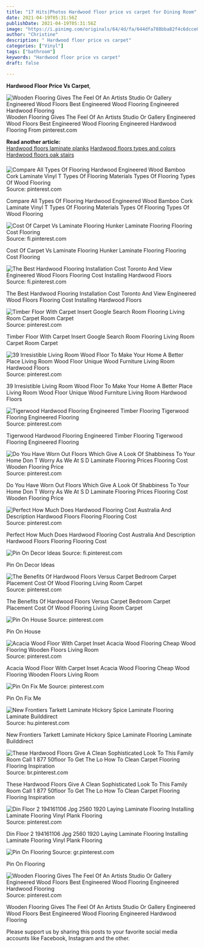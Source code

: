 ```yaml
---
title: "17 Hits|Photos Hardwood floor price vs carpet for Dining Room"
date: 2021-04-19T05:31:56Z
publishDate: 2021-04-19T05:31:56Z
image: "https://i.pinimg.com/originals/64/4d/fa/644dfa788bba82f4c6dcce0879bd655a.jpg"
author: "Christine"
description: " Hardwood floor price vs carpet"
categories: ["Vinyl"]
tags: ["bathroom"]
keywords: "Hardwood floor price vs carpet"
draft: false

---
```

<!-- Head tag Code -->
**Hardwood Floor Price Vs Carpet**, 

![Wooden Flooring Gives The Feel Of An Artists Studio Or Gallery Engineered Wood Floors Best Engineered Wood Flooring Engineered Hardwood Flooring](https://i.pinimg.com/originals/64/4d/fa/644dfa788bba82f4c6dcce0879bd655a.jpg "Wooden Flooring Gives The Feel Of An Artists Studio Or Gallery Engineered Wood Floors Best Engineered Wood Flooring Engineered Hardwood Flooring")
Wooden Flooring Gives The Feel Of An Artists Studio Or Gallery Engineered Wood Floors Best Engineered Wood Flooring Engineered Hardwood Flooring From pinterest.com

**Read another article:**  
[Hardwood floors laminate planks](/hardwood-floors-laminate-planks/)
[Hardwood floors types and colors](/hardwood-floors-types-and-colors/)
[Hardwood floors oak stairs](/hardwood-floors-oak-stairs/)




### 

 


![Compare All Types Of Flooring Hardwood Engineered Wood Bamboo Cork Laminate Vinyl T Types Of Flooring Materials Types Of Flooring Types Of Wood Flooring](https://i.pinimg.com/736x/84/4a/ae/844aae7eed19b2490daac570210a89fa.jpg "Compare All Types Of Flooring Hardwood Engineered Wood Bamboo Cork Laminate Vinyl T Types Of Flooring Materials Types Of Flooring Types Of Wood Flooring")
Source: pinterest.com

Compare All Types Of Flooring Hardwood Engineered Wood Bamboo Cork Laminate Vinyl T Types Of Flooring Materials Types Of Flooring Types Of Wood Flooring  

![Cost Of Carpet Vs Laminate Flooring Hunker Laminate Flooring Flooring Cost Flooring](https://i.pinimg.com/originals/e7/d8/e6/e7d8e6eb639ce47c310bf4a345e23d0c.jpg "Cost Of Carpet Vs Laminate Flooring Hunker Laminate Flooring Flooring Cost Flooring")
Source: fi.pinterest.com

Cost Of Carpet Vs Laminate Flooring Hunker Laminate Flooring Flooring Cost Flooring  

![The Best Hardwood Flooring Installation Cost Toronto And View Engineered Wood Floors Flooring Cost Installing Hardwood Floors](https://i.pinimg.com/originals/b0/e4/47/b0e447319105dcdd176b8d36a03e3efc.jpg "The Best Hardwood Flooring Installation Cost Toronto And View Engineered Wood Floors Flooring Cost Installing Hardwood Floors")
Source: fi.pinterest.com

The Best Hardwood Flooring Installation Cost Toronto And View Engineered Wood Floors Flooring Cost Installing Hardwood Floors  

![Timber Floor With Carpet Insert Google Search Room Flooring Living Room Carpet Room Carpet](https://i.pinimg.com/originals/6b/fc/86/6bfc86d88d2c225d05adc92f38c71523.jpg "Timber Floor With Carpet Insert Google Search Room Flooring Living Room Carpet Room Carpet")
Source: pinterest.com

Timber Floor With Carpet Insert Google Search Room Flooring Living Room Carpet Room Carpet  

![39 Irresistible Living Room Wood Floor To Make Your Home A Better Place Living Room Wood Floor Unique Wood Furniture Living Room Hardwood Floors](https://i.pinimg.com/736x/fb/5e/d0/fb5ed0ff6c51778207f013446a70ef6b.jpg "39 Irresistible Living Room Wood Floor To Make Your Home A Better Place Living Room Wood Floor Unique Wood Furniture Living Room Hardwood Floors")
Source: pinterest.com

39 Irresistible Living Room Wood Floor To Make Your Home A Better Place Living Room Wood Floor Unique Wood Furniture Living Room Hardwood Floors  

![Tigerwood Hardwood Flooring Engineered Timber Flooring Tigerwood Flooring Engineered Flooring](https://i.pinimg.com/736x/1f/ae/0a/1fae0a044b6826ab6c41e771bb8d2787--colorado-springs-denver.jpg "Tigerwood Hardwood Flooring Engineered Timber Flooring Tigerwood Flooring Engineered Flooring")
Source: pinterest.com

Tigerwood Hardwood Flooring Engineered Timber Flooring Tigerwood Flooring Engineered Flooring  

![Do You Have Worn Out Floors Which Give A Look Of Shabbiness To Your Home Don T Worry As We At S D Laminate Flooring Prices Flooring Cost Wooden Flooring Price](https://i.pinimg.com/originals/3e/ac/04/3eac04b9751272cdfe5de2648ccf8d37.jpg "Do You Have Worn Out Floors Which Give A Look Of Shabbiness To Your Home Don T Worry As We At S D Laminate Flooring Prices Flooring Cost Wooden Flooring Price")
Source: pinterest.com

Do You Have Worn Out Floors Which Give A Look Of Shabbiness To Your Home Don T Worry As We At S D Laminate Flooring Prices Flooring Cost Wooden Flooring Price  

![Perfect How Much Does Hardwood Flooring Cost Australia And Description Hardwood Floors Flooring Flooring Cost](https://i.pinimg.com/736x/87/0f/da/870fdad61c51426e1e142dc4316ca415.jpg "Perfect How Much Does Hardwood Flooring Cost Australia And Description Hardwood Floors Flooring Flooring Cost")
Source: pinterest.com

Perfect How Much Does Hardwood Flooring Cost Australia And Description Hardwood Floors Flooring Flooring Cost  

![Pin On Decor Ideas](https://i.pinimg.com/originals/47/05/eb/4705ebbcffd1f643db2876e27b3a0fcf.jpg "Pin On Decor Ideas")
Source: fi.pinterest.com

Pin On Decor Ideas  

![The Benefits Of Hardwood Floors Versus Carpet Bedroom Carpet Placement Cost Of Wood Flooring Living Room Carpet](https://i.pinimg.com/600x315/bf/fe/83/bffe838dd2a7e8a9cf05e5f5fe0bcdd7.jpg "The Benefits Of Hardwood Floors Versus Carpet Bedroom Carpet Placement Cost Of Wood Flooring Living Room Carpet")
Source: pinterest.com

The Benefits Of Hardwood Floors Versus Carpet Bedroom Carpet Placement Cost Of Wood Flooring Living Room Carpet  

![Pin On House](https://i.pinimg.com/564x/01/91/e9/0191e9002ec62e7a83c97c8b674b34ff.jpg "Pin On House")
Source: pinterest.com

Pin On House  

![Acacia Wood Floor With Carpet Inset Acacia Wood Flooring Cheap Wood Flooring Wooden Floors Living Room](https://i.pinimg.com/originals/51/82/66/518266e7f23d7c21e9144b268ee05ba2.jpg "Acacia Wood Floor With Carpet Inset Acacia Wood Flooring Cheap Wood Flooring Wooden Floors Living Room")
Source: pinterest.com

Acacia Wood Floor With Carpet Inset Acacia Wood Flooring Cheap Wood Flooring Wooden Floors Living Room  

![Pin On Fix Me](https://i.pinimg.com/originals/6a/64/8f/6a648ffa63d14872b4376884685bd717.jpg "Pin On Fix Me")
Source: pinterest.com

Pin On Fix Me  

![New Frontiers Tarkett Laminate Hickory Spice Laminate Flooring Laminate Builddirect](https://i.pinimg.com/originals/13/97/08/139708e8ea77b257913bbeee57f8f098.jpg "New Frontiers Tarkett Laminate Hickory Spice Laminate Flooring Laminate Builddirect")
Source: hu.pinterest.com

New Frontiers Tarkett Laminate Hickory Spice Laminate Flooring Laminate Builddirect  

![These Hardwood Floors Give A Clean Sophisticated Look To This Family Room Call 1 877 50floor To Get The Lo How To Clean Carpet Flooring Flooring Inspiration](https://i.pinimg.com/originals/5e/7c/eb/5e7ceb1fd72ba78903ca7823baa40878.png "These Hardwood Floors Give A Clean Sophisticated Look To This Family Room Call 1 877 50floor To Get The Lo How To Clean Carpet Flooring Flooring Inspiration")
Source: br.pinterest.com

These Hardwood Floors Give A Clean Sophisticated Look To This Family Room Call 1 877 50floor To Get The Lo How To Clean Carpet Flooring Flooring Inspiration  

![Din Floor 2 194161106 Jpg 2560 1920 Laying Laminate Flooring Installing Laminate Flooring Vinyl Plank Flooring](https://i.pinimg.com/originals/67/1f/06/671f06a776fd2f5f9ba25f06811f62a3.jpg "Din Floor 2 194161106 Jpg 2560 1920 Laying Laminate Flooring Installing Laminate Flooring Vinyl Plank Flooring")
Source: pinterest.com

Din Floor 2 194161106 Jpg 2560 1920 Laying Laminate Flooring Installing Laminate Flooring Vinyl Plank Flooring  

![Pin On Flooring](https://i.pinimg.com/originals/37/35/5d/37355d2745776cb01ffa1e0c57276342.jpg "Pin On Flooring")
Source: gr.pinterest.com

Pin On Flooring  

![Wooden Flooring Gives The Feel Of An Artists Studio Or Gallery Engineered Wood Floors Best Engineered Wood Flooring Engineered Hardwood Flooring](https://i.pinimg.com/originals/64/4d/fa/644dfa788bba82f4c6dcce0879bd655a.jpg "Wooden Flooring Gives The Feel Of An Artists Studio Or Gallery Engineered Wood Floors Best Engineered Wood Flooring Engineered Hardwood Flooring")
Source: pinterest.com

Wooden Flooring Gives The Feel Of An Artists Studio Or Gallery Engineered Wood Floors Best Engineered Wood Flooring Engineered Hardwood Flooring  

Please support us by sharing this posts to your favorite social media accounts like Facebook, Instagram and the other.


